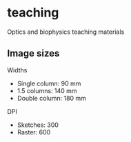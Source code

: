 # teaching
Optics and biophysics teaching materials

## Image sizes

Widths

- Single column: 90 mm
- 1.5 columns: 140 mm
- Double column: 180 mm

DPI

- Sketches: 300
- Raster: 600
